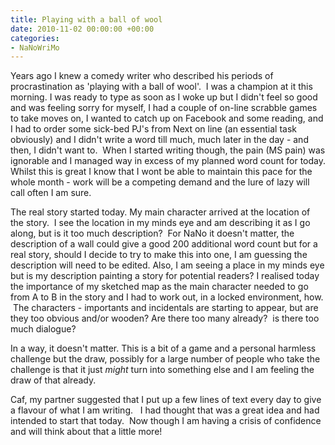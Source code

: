 ```yaml
---
title: Playing with a ball of wool
date: 2010-11-02 00:00:00 +00:00
categories:
- NaNoWriMo
---
```


Years ago I knew a comedy writer who described his periods of procrastination as 'playing with a ball of wool'.  I was a champion at it this morning. I was ready to type as soon as I woke up but I didn't feel so good and was feeling sorry for myself, I had a couple of on-line scrabble games to take moves on, I wanted to catch up on Facebook and some reading, and I had to order some sick-bed PJ's from Next on line (an essential task obviously) and I didn't write a word till much, much later in the day - and then, I didn't want to.  When I started writing though, the pain (MS pain) was ignorable and I managed way in excess of my planned word count for today. Whilst this is great I know that I wont be able to maintain this pace for the whole month - work will be a competing demand and the lure of lazy will call often I am sure.

The real story started today. My main character arrived at the location of the story.  I see the location in my minds eye and am describing it as I go along, but is it too much description?  For NaNo it doesn't matter, the description of a wall could give a good 200 additional word count but for a real story, should I decide to try to make this into one, I am guessing the description will need to be edited. Also, I am seeing a place in my minds eye but is my description painting a story for potential readers? I realised today the importance of my sketched map as the main character needed to go from A to B in the story and I had to work out, in a locked environment, how.  The characters - importants and incidentals are starting to appear, but are they too obvious and/or wooden? Are there too many already?  is there too much dialogue?

In a way, it doesn't matter. This is a bit of a game and a personal harmless challenge but the draw, possibly for a large number of people who take the challenge is that it just _might_ turn into something else and I am feeling the draw of that already. 

Caf, my partner suggested that I put up a few lines of text every day to give a flavour of what I am writing.   I had thought that was a great idea and had intended to start that today.  Now though I am having a crisis of confidence and will think about that a little more!
